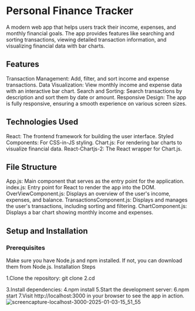# Personal Finance Tracker
A modern web app that helps users track their income, expenses, and monthly financial goals. The app provides features like searching and sorting transactions, viewing detailed transaction information, and visualizing financial data with bar charts.

## Features
Transaction Management: Add, filter, and sort income and expense transactions.
Data Visualization: View monthly income and expense data with an interactive bar chart.
Search and Sorting: Search transactions by description and sort them by date or amount.
Responsive Design: The app is fully responsive, ensuring a smooth experience on various screen sizes.

## Technologies Used
React: The frontend framework for building the user interface.
Styled Components: For CSS-in-JS styling.
Chart.js: For rendering bar charts to visualize financial data.
React-Chartjs-2: The React wrapper for Chart.js.

## File Structure
App.js: Main component that serves as the entry point for the application.
index.js: Entry point for React to render the app into the DOM.
OverViewComponent.js: Displays an overview of the user's income, expenses, and balance.
TransactionsComponent.js: Displays and manages the user's transactions, including sorting and filtering.
ChartComponent.js: Displays a bar chart showing monthly income and expenses.

## Setup and Installation
### Prerequisites
Make sure you have Node.js and npm installed. If not, you can download them from Node.js.
Installation Steps

1.Clone the repository: git clone <repo-url>
2.cd <repo-directory>

3.Install dependencies:
4.npm install
5.Start the development server:
6.npm start
7.Visit
http://localhost:3000
 in your browser to see the app in action.
![screencapture-localhost-3000-2025-01-03-15_51_55](https://github.com/user-attachments/assets/68de66fd-9643-49bc-a6a0-e7b37aef7be6)


